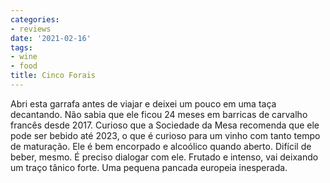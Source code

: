 ```yaml
---
categories:
- reviews
date: '2021-02-16'
tags:
- wine
- food
title: Cinco Forais
---
```


Abri esta garrafa antes de viajar e deixei um pouco em uma taça decantando. Não sabia que ele ficou 24 meses em barricas de carvalho francês desde 2017. Curioso que a Sociedade da Mesa recomenda que ele pode ser bebido até 2023, o que é curioso para um vinho com tanto tempo de maturação. Ele é bem encorpado e alcoólico quando aberto. Difícil de beber, mesmo. É preciso dialogar com ele. Frutado e intenso, vai deixando um traço tânico forte. Uma pequena pancada europeia inesperada.
